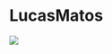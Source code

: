 # LucasMatos

<img src="https://i.pinimg.com/originals/fb/6c/b5/fb6cb5d4e658c6538a5795b42c37e71d.gif">

